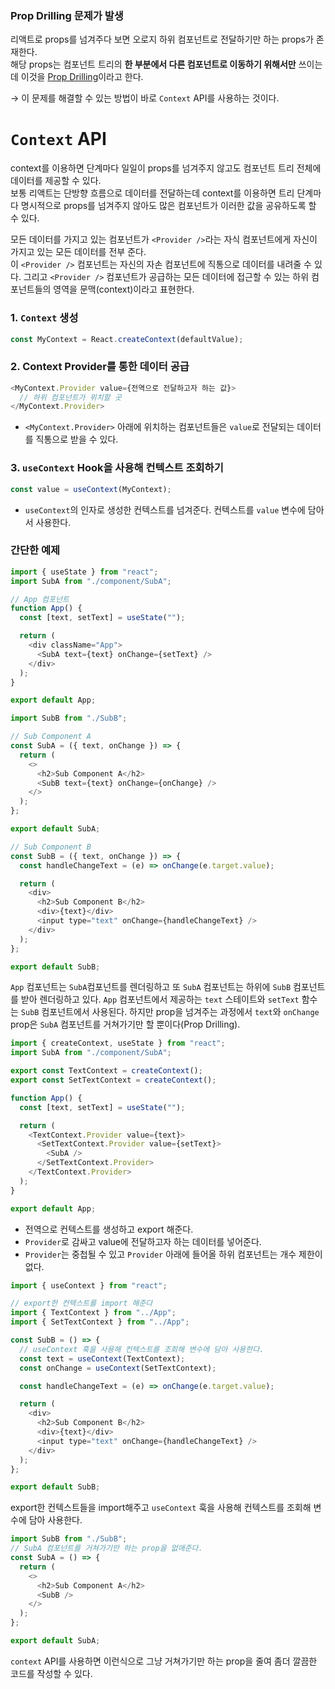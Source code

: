 ### Prop Drilling 문제가 발생

리액트로 props를 넘겨주다 보면 오로지 하위 컴포넌트로 전달하기만 하는 props가 존재한다.  
해당 props는 컴포넌트 트리의 **한 부분에서 다른 컴포넌트로 이동하기 위해서만** 쓰이는데 이것을 <u>Prop Drilling</u>이라고 한다.

&rarr; 이 문제를 해결할 수 있는 방법이 바로 `Context` API를 사용하는 것이다.

# `Context` API

context를 이용하면 단계마다 일일이 props를 넘겨주지 않고도 컴포넌트 트리 전체에 데이터를 제공할 수 있다.  
보통 리액트는 단방향 흐름으로 데이터를 전달하는데 context를 이용하면 트리 단계마다 명시적으로 props를 넘겨주지 않아도 많은 컴포넌트가 이러한 값을 공유하도록 할 수 있다.

모든 데이터를 가지고 있는 컴포넌트가 `<Provider />`라는 자식 컴포넌트에게 자신이 가지고 있는 모든 데이터를 전부 준다.  
이 `<Provider />` 컴포넌트는 자신의 자손 컴포넌트에 직통으로 데이터를 내려줄 수 있다. 그리고 `<Provider />` 컴포넌트가 공급하는 모든 데이터에 접근할 수 있는 하위 컴포넌트들의 영역을 문맥(context)이라고 표현한다.

### 1. `Context` 생성

```javascript
const MyContext = React.createContext(defaultValue);
```

### 2. Context Provider를 통한 데이터 공급

```javascript
<MyContext.Provider value={전역으로 전달하고자 하는 값}>
  // 하위 컴포넌트가 위치할 곳
</MyContext.Provider>
```

- `<MyContext.Provider>` 아래에 위치하는 컴포넌트들은 `value`로 전달되는 데이터를 직통으로 받을 수 있다.

### 3. `useContext` Hook을 사용해 컨텍스트 조회하기

```javascript
const value = useContext(MyContext);
```

- `useContext`의 인자로 생성한 컨텍스트를 넘겨준다. 컨텍스트를 `value` 변수에 담아서 사용한다.

### 간단한 예제

```javascript
import { useState } from "react";
import SubA from "./component/SubA";

// App 컴포넌트
function App() {
  const [text, setText] = useState("");

  return (
    <div className="App">
      <SubA text={text} onChange={setText} />
    </div>
  );
}

export default App;
```

```javascript
import SubB from "./SubB";

// Sub Component A
const SubA = ({ text, onChange }) => {
  return (
    <>
      <h2>Sub Component A</h2>
      <SubB text={text} onChange={onChange} />
    </>
  );
};

export default SubA;
```

```javascript
// Sub Component B
const SubB = ({ text, onChange }) => {
  const handleChangeText = (e) => onChange(e.target.value);

  return (
    <div>
      <h2>Sub Component B</h2>
      <div>{text}</div>
      <input type="text" onChange={handleChangeText} />
    </div>
  );
};

export default SubB;
```

`App` 컴포넌트는 `SubA`컴포넌트를 렌더링하고 또 `SubA` 컴포넌트는 하위에 `SubB` 컴포넌트를 받아 렌더링하고 있다. `App` 컴포넌트에서 제공하는 `text` 스테이트와 `setText` 함수는 `SubB` 컴포넌트에서 사용된다. 하지만 prop을 넘겨주는 과정에서 `text`와 `onChange` prop은 `SubA` 컴포넌트를 거쳐가기만 할 뿐이다(Prop Drilling).

```javascript
import { createContext, useState } from "react";
import SubA from "./component/SubA";

export const TextContext = createContext();
export const SetTextContext = createContext();

function App() {
  const [text, setText] = useState("");

  return (
    <TextContext.Provider value={text}>
      <SetTextContext.Provider value={setText}>
        <SubA />
      </SetTextContext.Provider>
    </TextContext.Provider>
  );
}

export default App;
```

- 전역으로 컨텍스트를 생성하고 export 해준다.
- `Provider`로 감싸고 value에 전달하고자 하는 데이터를 넣어준다.
- `Provider`는 중첩될 수 있고 `Provider` 아래에 들어올 하위 컴포넌트는 개수 제한이 없다.

```javascript
import { useContext } from "react";

// export한 컨텍스트를 import 해준다
import { TextContext } from "../App";
import { SetTextContext } from "../App";

const SubB = () => {
  // useContext 훅을 사용해 컨텍스트를 조회해 변수에 담아 사용한다.
  const text = useContext(TextContext);
  const onChange = useContext(SetTextContext);

  const handleChangeText = (e) => onChange(e.target.value);

  return (
    <div>
      <h2>Sub Component B</h2>
      <div>{text}</div>
      <input type="text" onChange={handleChangeText} />
    </div>
  );
};

export default SubB;
```

export한 컨텍스트들을 import해주고 `useContext` 훅을 사용해 컨텍스트를 조회해 변수에 담아 사용한다.

```javascript
import SubB from "./SubB";
// SubA 컴포넌트를 거쳐가기만 하는 prop을 없애준다.
const SubA = () => {
  return (
    <>
      <h2>Sub Component A</h2>
      <SubB />
    </>
  );
};

export default SubA;
```

`context` API를 사용하면 이런식으로 그냥 거쳐가기만 하는 prop을 줄여 좀더 깔끔한 코드를 작성할 수 있다.
